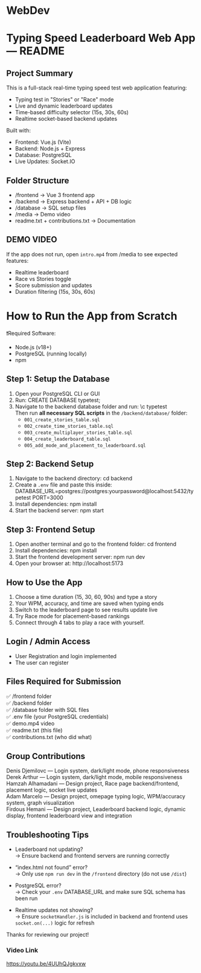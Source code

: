 # WebDev

# Typing Speed Leaderboard Web App — README

## Project Summary

This is a full-stack real-time typing speed test web application featuring:

- Typing test in "Stories" or "Race" mode
- Live and dynamic leaderboard updates
- Time-based difficulty selector (15s, 30s, 60s)
- Realtime socket-based backend updates

Built with:

- Frontend: Vue.js (Vite)
- Backend: Node.js + Express
- Database: PostgreSQL
- Live Updates: Socket.IO

## Folder Structure

- /frontend → Vue 3 frontend app
- /backend → Express backend + API + DB logic
- /database → SQL setup files
- /media → Demo video
- readme.txt + contributions.txt → Documentation

## DEMO VIDEO

If the app does not run, open `intro.mp4` from /media to see expected features:

- Realtime leaderboard
- Race vs Stories toggle
- Score submission and updates
- Duration filtering (15s, 30s, 60s)

# How to Run the App from Scratch

❗Required Software:

- Node.js (v18+)
- PostgreSQL (running locally)
- npm

## Step 1: Setup the Database

1. Open your PostgreSQL CLI or GUI
2. Run:
   CREATE DATABASE typetest;
3. Navigate to the backend database folder and run:
   \c typetest  
   Then run **all necessary SQL scripts** in the `/backend/database/` folder:
   - `001_create_stories_table.sql`
   - `002_create_time_stories_table.sql`
   - `003_create_multiplayer_stories_table.sql`
   - `004_create_leaderboard_table.sql`
   - `005_add_mode_and_placement_to_leaderboard.sql`

## Step 2: Backend Setup

1. Navigate to the backend directory:
   cd backend
2. Create a `.env` file and paste this inside:
   DATABASE_URL=postgres://postgres:yourpassword@localhost:5432/typetest
   PORT=3000
3. Install dependencies:
   npm install
4. Start the backend server:
   npm start

## Step 3: Frontend Setup

1. Open another terminal and go to the frontend folder:
   cd frontend
2. Install dependencies:
   npm install
3. Start the frontend development server:
   npm run dev
4. Open your browser at:
   http://localhost:5173

## How to Use the App

1. Choose a time duration (15, 30, 60, 90s) and type a story
2. Your WPM, accuracy, and time are saved when typing ends
3. Switch to the leaderboard page to see results update live
4. Try Race mode for placement-based rankings
5. Connect through 4 tabs to play a race with yourself.

## Login / Admin Access

- User Registration and login implemented
- The user can register

## Files Required for Submission

✅ /frontend folder  
✅ /backend folder  
✅ /database folder with SQL files  
✅ .env file (your PostgreSQL credentials)  
✅ demo.mp4 video  
✅ readme.txt (this file)  
✅ contributions.txt (who did what)

## Group Contributions

Denis Djemilovc — Login system, dark/light mode, phone responsiveness  
Derek Arthur — Login system, dark/light mode, mobile responsiveness  
Hamzah Alhamadani — Design project, Race page backend/frontend, placement logic, socket live updates  
Adam Marcelo — Design project, omepage typing logic, WPM/accuracy system, graph visualization  
Firdous Hemani — Design project, Leaderboard backend logic, dynamic display, frontend leaderboard view and integration

## Troubleshooting Tips

- Leaderboard not updating?  
  → Ensure backend and frontend servers are running correctly

- “index.html not found” error?  
  → Only use `npm run dev` in the `/frontend` directory (do not use `/dist`)

- PostgreSQL error?  
  → Check your `.env` DATABASE_URL and make sure SQL schema has been run

- Realtime updates not showing?  
  → Ensure `socketHandler.js` is included in backend and frontend uses `socket.on(...)` logic for refresh

Thanks for reviewing our project!

### Video Link

https://youtu.be/4UUhQJgkvxw
